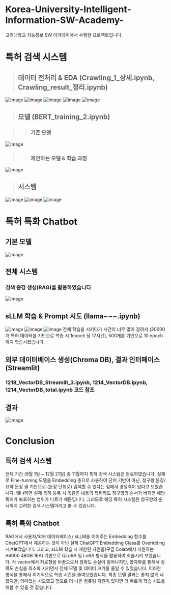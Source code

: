# Korea-University-Intelligent-Information-SW-Academy-
고려대학교 지능정보 SW 아카데미에서 수행한 프로젝트입니다.



# 특허 검색 시스템
> ## 데이터 전처리 & EDA (Crawling_1_상세.ipynb, Crawling_result_정리.ipynb)
![image](https://github.com/PrayPrey/Korea-University-Intelligent-Information-SW-Academy-/assets/73458088/d1b64a9c-a45b-4203-9051-2f0971b01c2b)
![image](https://github.com/PrayPrey/Korea-University-Intelligent-Information-SW-Academy-/assets/73458088/62a28eaa-ad06-42ef-838b-ee12b5e72ecf)
![image](https://github.com/PrayPrey/Korea-University-Intelligent-Information-SW-Academy-/assets/73458088/a1b56566-2c85-4dd6-86d9-a557ee0d9560)
![image](https://github.com/PrayPrey/Korea-University-Intelligent-Information-SW-Academy-/assets/73458088/974ab05d-fa9a-42a2-8e4b-fdff6433e0c2)
![image](https://github.com/PrayPrey/Korea-University-Intelligent-Information-SW-Academy-/assets/73458088/cef56800-ba71-4d4b-a87c-52dec5896453)


> ## 모델 (BERT_training_2.ipynb)



>> ### 기존 모델
![image](https://github.com/PrayPrey/Korea-University-Intelligent-Information-SW-Academy-/assets/73458088/9a4e34a5-2194-4ca8-84f5-9c1366927506)




>> ### 제안하는 모델 & 학습 과정
![image](https://github.com/PrayPrey/Korea-University-Intelligent-Information-SW-Academy-/assets/73458088/94a719cf-5c36-4a2c-b3e9-a1f7f4ae80b3)




> ## 시스템
![image](https://github.com/PrayPrey/Korea-University-Intelligent-Information-SW-Academy-/assets/73458088/83a51ed0-b828-42c3-a034-5323d9ae5a60)
![image](https://github.com/PrayPrey/Korea-University-Intelligent-Information-SW-Academy-/assets/73458088/ca46a272-ee87-49de-9dbd-cd136df253dc)
![image](https://github.com/PrayPrey/Korea-University-Intelligent-Information-SW-Academy-/assets/73458088/bd9d873d-cbf4-4d2d-8d3e-6adc0c4f8e06)




# 특허 특화 Chatbot


## 기본 모델
![image](https://github.com/PrayPrey/Korea-University-Intelligent-Information-SW-Academy-/assets/73458088/06bca891-f248-4913-b72f-89353936ec20)


## 전체 시스템 
### 검색 증강 생성(RAG)을 활용하였습니다
![image](https://github.com/PrayPrey/Korea-University-Intelligent-Information-SW-Academy-/assets/73458088/5d77dcc8-6653-49b0-bda0-7d55488b0cb6)


## sLLM 학습 & Prompt 시도 (llama~~~.ipynb)
![image](https://github.com/PrayPrey/Korea-University-Intelligent-Information-SW-Academy-/assets/73458088/99ca1e91-18f5-45db-98b9-7b89ae7b650d)
![image](https://github.com/PrayPrey/Korea-University-Intelligent-Information-SW-Academy-/assets/73458088/198541f5-85ea-4d74-9c31-59a2924c5555)
![image](https://github.com/PrayPrey/Korea-University-Intelligent-Information-SW-Academy-/assets/73458088/a47a2b5d-fa8c-483f-ad62-7381137b8b07)
전체 학습을 시키다가 시간이 너무 많이 걸려서 (30000개 특허 데이터를 기반으로 학습 시 1epoch 당 17시간), 500개를 기반으로 10 epoch까지 학습시켰습니다.


## 외부 데이터베이스 생성(Chroma DB), 결과 인터페이스 (Streamlit)
### 1218_VectorDB_Streamlit_3.ipynb, 1214_VectorDB.ipynb, 1214_VectorDB_total.ipynb 코드 참조


## 결과
![image](https://github.com/PrayPrey/Korea-University-Intelligent-Information-SW-Academy-/assets/73458088/aa35e526-52bf-4436-b328-7caf6c1eb274)




# Conclusion


## 특허 검색 시스템
전체 기간 (9월 1일 ~ 12월 21일) 중 11월까지 특허 검색 시스템은 완료하였습니다. 실제로 Fine-tunning 모델을 Embedding 층으로 사용하여 단어 기반이 아닌, 청구항 문장/ 요약 문장 을 기반으로 (문장 단위로) 검색할 수 있다는 점에서 경쟁력이 있다고 보았습니다. 왜냐하면 실제 특허 등록 시 똑같은 내용의 특허라도 청구항의 순서가 바뀌면 해당 특허가 보호하는 범위가 다르기 때문입니다. 그러므로 해당 특허 시스템은 청구항의 순서까지 고려한 검색 시스템이라고 볼 수 있습니다.


## 특허 특화 Chatbot 
RAG에서 사용자/외부 데이터베이스/ sLLM을 이어주는 Embedding 함수를 ChatGPT에서 제공하는 것이 아닌 실제 ChatGPT Embedding Class를 Overidding 시켜보았습니다. 그리고, sLLM 학습 시 제한된 자원을(구글 Colab에서 지원하는 A6000 48GB 1EA) 기반으로 QLoRA 및 LoRA 방식을 활용하여 학습시켜 보았습니다. 각 vector에서 자료형을 바꿈으로서 정확도 손실이 일어나지만, 양자화를 통해서 정확도 손실을 최소화 시키면서 전체 모델 및 데이터 크기를 줄일 수 있었습니다. 이러한 방식을 통해서 획기적으로 학습 시간을 줄여보았습니다. 최종 모델 결과는 좋지 않게 나왔지만, 의미있는 시도였고 앞으로 더 나은 컴퓨팅 자원이 있다면 더 빠르게 학습 시도를 해볼 수 있을 것 같습니다.






